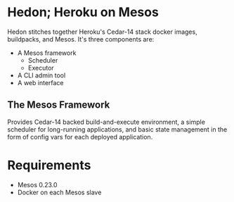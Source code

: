 # Hedon; Heroku on Mesos

Hedon stitches together Heroku's Cedar-14 stack docker images, buildpacks, and Mesos. It's three components are:

- A Mesos framework
	- Scheduler
	- Executor
- A CLI admin tool
- A web interface

## The Mesos Framework
Provides Cedar-14 backed build-and-execute environment, a simple scheduler for long-running applications, and basic state management in the form of config vars for each deployed application.

# Requirements
- Mesos 0.23.0
- Docker on each Mesos slave

